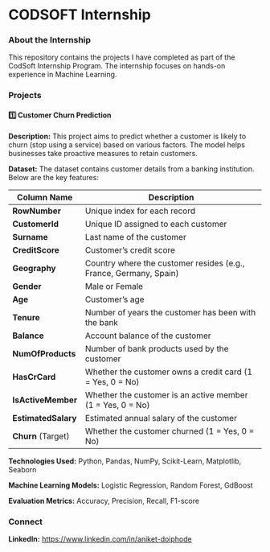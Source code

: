 # CODSOFT Internship

### About the Internship
This repository contains the projects I have completed as part of the CodSoft Internship Program. The internship focuses on hands-on experience in Machine Learning.

### Projects
#### 1️⃣ Customer Churn Prediction
**Description:** This project aims to predict whether a customer is likely to churn (stop using a service) based on various factors. The model helps businesses take proactive measures to retain customers.

**Dataset:** The dataset contains customer details from a banking institution. Below are the key features:  

| Column Name          | Description |
|----------------------|-------------|
| **RowNumber**        | Unique index for each record |
| **CustomerId**       | Unique ID assigned to each customer |
| **Surname**          | Last name of the customer |
| **CreditScore**      | Customer’s credit score |
| **Geography**        | Country where the customer resides (e.g., France, Germany, Spain) |
| **Gender**           | Male or Female |
| **Age**              | Customer’s age |
| **Tenure**           | Number of years the customer has been with the bank |
| **Balance**          | Account balance of the customer |
| **NumOfProducts**    | Number of bank products used by the customer |
| **HasCrCard**        | Whether the customer owns a credit card (1 = Yes, 0 = No) |
| **IsActiveMember**   | Whether the customer is an active member (1 = Yes, 0 = No) |
| **EstimatedSalary**  | Estimated annual salary of the customer |
| **Churn** (Target)   | Whether the customer churned (1 = Yes, 0 = No) |

**Technologies Used:** Python, Pandas, NumPy, Scikit-Learn, Matplotlib, Seaborn

**Machine Learning Models:** Logistic Regression, Random Forest, GdBoost

**Evaluation Metrics:** Accuracy, Precision, Recall, F1-score


### Connect

**LinkedIn:** https://www.linkedin.com/in/aniket-doiphode
